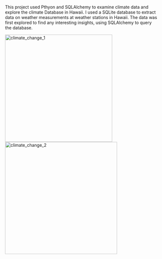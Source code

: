 


This project used Pthyon and SQLAlchemy to examine climate data and explore the climate Database in Hawaii. 
I used a SQLite database to extract data on weather measurements at weather stations in Hawaii. The data was first explored to find any interesting insights, using SQLAlchemy to query the database.


<img width="352" alt="climate_change_1" src="https://user-images.githubusercontent.com/46588030/137401655-8a826e27-0791-41e7-a16d-0fb26325b101.png">


<img width="368" alt="climate_change_2" src="https://user-images.githubusercontent.com/46588030/137401697-797d7a19-3d70-4342-a229-7b89eeb2a24d.png">



